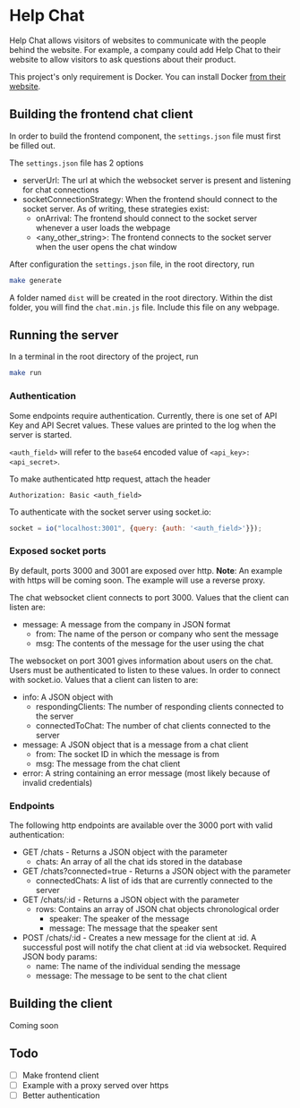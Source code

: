 # Help Chat

Help Chat allows visitors of websites to communicate with the people behind the website. For example, a company could add Help Chat to their website to allow visitors to ask questions about their product.

This project's only requirement is Docker. You can install Docker [from their website](https://www.docker.com/).

## Building the frontend chat client
In order to build the frontend component, the `settings.json` file must first be filled out.

The `settings.json` file has 2 options
- serverUrl: The url at which the websocket server is present and listening for chat connections
- socketConnectionStrategy: When the frontend should connect to the socket server. As of writing, these strategies exist:
  - onArrival: The frontend should connect to the socket server whenever a user loads the webpage
  - <any_other_string>: The frontend connects to the socket server when the user opens the chat window

After configuration the `settings.json` file, in the root directory, run
``` bash
make generate
```
A folder named `dist` will be created in the root directory. Within the dist folder, you will find the `chat.min.js` file. Include this file on any webpage.

## Running the server
In a terminal in the root directory of the project, run
``` bash
make run
```

### Authentication

Some endpoints require authentication. Currently, there is one set of API Key and API Secret values. These values are printed to the log when the server is started.

`<auth_field>` will refer to the `base64` encoded value of `<api_key>:<api_secret>`.

To make authenticated http request, attach the header
```
Authorization: Basic <auth_field>
```

To authenticate with the socket server using socket.io:
``` javascript
socket = io("localhost:3001", {query: {auth: '<auth_field>'}});
```

### Exposed socket ports

By default, ports 3000 and 3001 are exposed over http. **Note**: An example with https will be coming soon. The example will use a reverse proxy.

The chat websocket client connects to port 3000. Values that the client can listen are:
- message: A message from the company in JSON format
  - from: The name of the person or company who sent the message
  - msg: The contents of the message for the user using the chat

The websocket on port 3001 gives information about users on the chat. Users must be authenticated to listen to these values. In order to connect with socket.io. Values that a client can listen to are:
- info: A JSON object with
  - respondingClients: The number of responding clients connected to the server
  - connectedToChat: The number of chat clients connected to the server
- message: A JSON object that is a message from a chat client
  - from: The socket ID in which the message is from
  - msg: The message from the chat client
- error: A string containing an error message (most likely because of invalid credentials)

### Endpoints
The following http endpoints are available over the 3000 port with valid authentication:
- GET /chats - Returns a JSON object with the parameter
  - chats: An array of all the chat ids stored in the database
- GET /chats?connected=true - Returns a JSON object with the parameter
  - connectedChats: A list of ids that are currently connected to the server
- GET /chats/:id - Returns a JSON object with the parameter
  - rows: Contains an array of JSON chat objects chronological order
    - speaker: The speaker of the message
    - message: The message that the speaker sent
- POST /chats/:id - Creates a new message for the client at :id. A successful post will notify the chat client at :id via websocket. Required JSON body params:
  - name: The name of the individual sending the message
  - message: The message to be sent to the chat client

## Building the client
Coming soon

## Todo
- [ ] Make frontend client
- [ ] Example with a proxy served over https
- [ ] Better authentication
